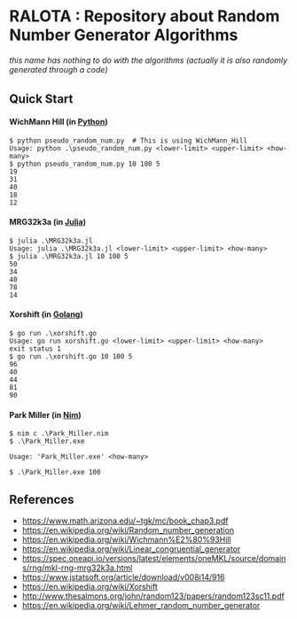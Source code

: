 # RALOTA : Repository about Random Number Generator Algorithms
###### this name has nothing to do with the algorithms (actually it is also randomly generated through a code)

## Quick Start
#### WichMann Hill (in [Python](https://www.python.org/))
```console
$ python pseudo_random_num.py  # This is using WichMann_Hill
Usage: python .\pseudo_random_num.py <lower-limit> <upper-limit> <how-many>
$ python pseudo_random_num.py 10 100 5
19
31
40
18
12
```
#### MRG32k3a (in [Julia](https://julialang.org/))
```console
$ julia .\MRG32k3a.jl
Usage: julia .\MRG32k3a.jl <lower-limit> <upper-limit> <how-many>
$ julia .\MRG32k3a.jl 10 100 5
50
34
40
78
14
```
#### Xorshift (in [Golang](https://go.dev/))
```console
$ go run .\xorshift.go
Usage: go run xorshift.go <lower-limit> <upper-limit> <how-many>
exit status 1
$ go run .\xorshift.go 10 100 5
96
40
44
81
90
```

#### Park Miller (in [Nim](https://nim-lang.org/))
```console
$ nim c .\Park_Miller.nim 
$ .\Park_Miller.exe 

Usage: 'Park_Miller.exe' <how-many>

$ .\Park_Miller.exe 100
```

## References
- https://www.math.arizona.edu/~tgk/mc/book_chap3.pdf
- https://en.wikipedia.org/wiki/Random_number_generation
- https://en.wikipedia.org/wiki/Wichmann%E2%80%93Hill
- https://en.wikipedia.org/wiki/Linear_congruential_generator
- https://spec.oneapi.io/versions/latest/elements/oneMKL/source/domains/rng/mkl-rng-mrg32k3a.html
- https://www.jstatsoft.org/article/download/v008i14/916
- https://en.wikipedia.org/wiki/Xorshift
- http://www.thesalmons.org/john/random123/papers/random123sc11.pdf
- https://en.wikipedia.org/wiki/Lehmer_random_number_generator